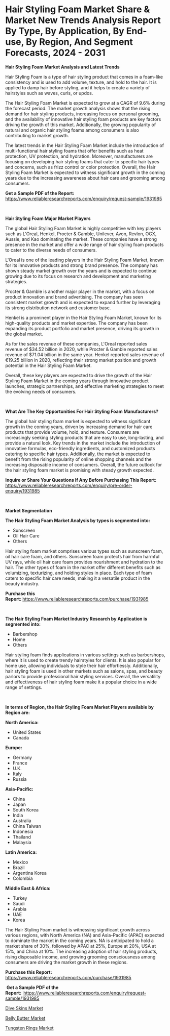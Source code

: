 <p><h1>Hair Styling Foam Market Share & Market New Trends Analysis Report By Type, By Application, By End-use, By Region, And Segment Forecasts, 2024 - 2031</h1></p><p><strong>Hair Styling Foam Market Analysis and Latest Trends</strong></p>
<p><p>Hair Styling Foam is a type of hair styling product that comes in a foam-like consistency and is used to add volume, texture, and hold to the hair. It is applied to damp hair before styling, and it helps to create a variety of hairstyles such as waves, curls, or updos.</p><p>The Hair Styling Foam Market is expected to grow at a CAGR of 9.6% during the forecast period. The market growth analysis shows that the rising demand for hair styling products, increasing focus on personal grooming, and the availability of innovative hair styling foam products are key factors driving the growth of this market. Additionally, the growing popularity of natural and organic hair styling foams among consumers is also contributing to market growth.</p><p>The latest trends in the Hair Styling Foam Market include the introduction of multi-functional hair styling foams that offer benefits such as heat protection, UV protection, and hydration. Moreover, manufacturers are focusing on developing hair styling foams that cater to specific hair types and concerns, such as frizz control or color protection. Overall, the Hair Styling Foam Market is expected to witness significant growth in the coming years due to the increasing awareness about hair care and grooming among consumers.</p></p>
<p><strong>Get a Sample PDF of the Report:&nbsp;</strong> <a href="https://www.reliableresearchreports.com/enquiry/request-sample/1931985">https://www.reliableresearchreports.com/enquiry/request-sample/1931985</a></p>
<p>&nbsp;</p>
<p><strong>Hair Styling Foam Major Market Players</strong></p>
<p><p>The global Hair Styling Foam Market is highly competitive with key players such as L'Oreal, Henkel, Procter & Gamble, Unilever, Avon, Revlon, OGX, Aussie, and Kao dominating the market. These companies have a strong presence in the market and offer a wide range of hair styling foam products to cater to the diverse needs of consumers.</p><p>L'Oreal is one of the leading players in the Hair Styling Foam Market, known for its innovative products and strong brand presence. The company has shown steady market growth over the years and is expected to continue growing due to its focus on research and development and marketing strategies.</p><p>Procter & Gamble is another major player in the market, with a focus on product innovation and brand advertising. The company has seen consistent market growth and is expected to expand further by leveraging its strong distribution network and customer base.</p><p>Henkel is a prominent player in the Hair Styling Foam Market, known for its high-quality products and market expertise. The company has been expanding its product portfolio and market presence, driving its growth in the global market.</p><p>As for the sales revenue of these companies, L'Oreal reported sales revenue of $34.52 billion in 2020, while Procter & Gamble reported sales revenue of $71.04 billion in the same year. Henkel reported sales revenue of €19.25 billion in 2020, reflecting their strong market position and growth potential in the Hair Styling Foam Market.</p><p>Overall, these key players are expected to drive the growth of the Hair Styling Foam Market in the coming years through innovative product launches, strategic partnerships, and effective marketing strategies to meet the evolving needs of consumers.</p></p>
<p>&nbsp;</p>
<p><strong>What Are The Key Opportunities For Hair Styling Foam Manufacturers?</strong></p>
<p><p>The global hair styling foam market is expected to witness significant growth in the coming years, driven by increasing demand for hair care products that provide volume, hold, and texture. Consumers are increasingly seeking styling products that are easy to use, long-lasting, and provide a natural look. Key trends in the market include the introduction of innovative formulas, eco-friendly ingredients, and customized products catering to specific hair types. Additionally, the market is expected to benefit from the rising popularity of online shopping channels and the increasing disposable income of consumers. Overall, the future outlook for the hair styling foam market is promising with steady growth expected.</p></p>
<p><strong>Inquire or Share Your Questions If Any Before Purchasing This Report:</strong> <a href="https://www.reliableresearchreports.com/enquiry/pre-order-enquiry/1931985">https://www.reliableresearchreports.com/enquiry/pre-order-enquiry/1931985</a></p>
<p>&nbsp;</p>
<p><strong>Market Segmentation</strong></p>
<p><strong>The Hair Styling Foam Market Analysis by types is segmented into:</strong></p>
<p><ul><li>Sunscreen</li><li>Oil Hair Care</li><li>Others</li></ul></p>
<p><p>Hair styling foam market comprises various types such as sunscreen foam, oil hair care foam, and others. Sunscreen foam protects hair from harmful UV rays, while oil hair care foam provides nourishment and hydration to the hair. The other types of foam in the market offer different benefits such as volumizing, texturizing, and holding styles in place. Each type of foam caters to specific hair care needs, making it a versatile product in the beauty industry.</p></p>
<p><strong>Purchase this Report:&nbsp;</strong><a href="https://www.reliableresearchreports.com/purchase/1931985">https://www.reliableresearchreports.com/purchase/1931985</a></p>
<p>&nbsp;</p>
<p><strong>The Hair Styling Foam Market Industry Research by Application is segmented into:</strong></p>
<p><ul><li>Barbershop</li><li>Home</li><li>Others</li></ul></p>
<p><p>Hair styling foam finds applications in various settings such as barbershops, where it is used to create trendy hairstyles for clients. It is also popular for home use, allowing individuals to style their hair effortlessly. Additionally, hair styling foam is used in other markets such as salons, spas, and beauty parlors to provide professional hair styling services. Overall, the versatility and effectiveness of hair styling foam make it a popular choice in a wide range of settings.</p></p>
<p>&nbsp;</p>
<p><strong>In terms of Region, the Hair Styling Foam Market Players available by Region are:</strong></p>
<p>
    <p> <strong> North America: </strong>
        <ul>
            <li>United States</li>
            <li>Canada</li>
        </ul>
        </p> 
    <p> <strong> Europe: </strong>
        <ul>
            <li>Germany</li>
            <li>France</li>
            <li>U.K.</li>
            <li>Italy</li>
            <li>Russia</li>
        </ul>
        </p> 
    <p> <strong> Asia-Pacific: </strong>
        <ul>
            <li>China</li>
            <li>Japan</li>
            <li>South Korea</li>
            <li>India</li>
            <li>Australia</li>
            <li>China Taiwan</li>
            <li>Indonesia</li>
            <li>Thailand</li>
            <li>Malaysia</li>
        </ul>
        </p> 
    <p> <strong> Latin America: </strong>
        <ul>
            <li>Mexico</li>
            <li>Brazil</li>
            <li>Argentina Korea</li>
            <li>Colombia</li>
        </ul>
        </p> 
    <p> <strong> Middle East & Africa: </strong>
        <ul>
            <li>Turkey</li>
            <li>Saudi</li>
            <li>Arabia</li>
            <li>UAE</li>
            <li>Korea</li>
        </ul>
    </p>
    </p>
<p><p>The Hair Styling Foam market is witnessing significant growth across various regions, with North America (NA) and Asia-Pacific (APAC) expected to dominate the market in the coming years. NA is anticipated to hold a market share of 30%, followed by APAC at 25%, Europe at 20%, USA at 15%, and China at 10%. The increasing adoption of hair styling products, rising disposable income, and growing grooming consciousness among consumers are driving the market growth in these regions.</p></p>
<p><strong>Purchase this Report: </strong><a href="https://www.reliableresearchreports.com/purchase/1931985">https://www.reliableresearchreports.com/purchase/1931985</a></p>
<p>&nbsp;<strong>Get a Sample PDF of the Report:&nbsp;&nbsp;</strong><a href="https://www.reliableresearchreports.com/enquiry/request-sample/1931985">https://www.reliableresearchreports.com/enquiry/request-sample/1931985</a></p>
<p><strong></strong></p>
<p><p><a href="https://github.com/nathandecarvalho/Market-Research-Report-List-2/blob/main/dive-skins-market.md">Dive Skins Market</a></p><p><a href="https://github.com/julyju69/Market-Research-Report-List-2/blob/main/belly-butter-market.md">Belly Butter Market</a></p><p><a href="https://github.com/gdfhhhj/Market-Research-Report-List-3/blob/main/tungsten-rings-market.md">Tungsten Rings Market</a></p></p>